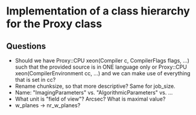 # Implementation of a class hierarchy for the Proxy class

## Questions

* Should we have 
  Proxy::CPU xeon(Compiler c, CompilerFlags flags, ...)
  such that the provided source is in ONE language only or
  Proxy::CPU xeon(CompilerEnvironment cc, ...)
  and we can make use of everything that is set in cc?
* Rename chunksize, so that more descriptive? Same for job_size.
* Name: "ImagingParameters" vs. "AlgorithmicParameters" vs. ...
* What unit is "field of view"? Arcsec? What is maximal value?
* w_planes -> nr_w_planes?
